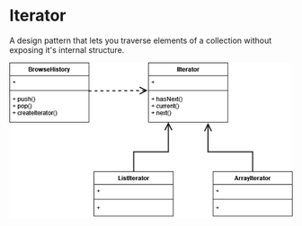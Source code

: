 # Iterator

A design pattern that lets you traverse elements of a collection without exposing it's internal structure.

![](iterator.png)
